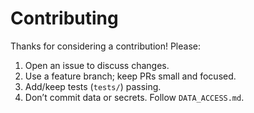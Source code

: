 # Contributing

Thanks for considering a contribution! Please:
1. Open an issue to discuss changes.
2. Use a feature branch; keep PRs small and focused.
3. Add/keep tests (`tests/`) passing.
4. Don’t commit data or secrets. Follow `DATA_ACCESS.md`.
